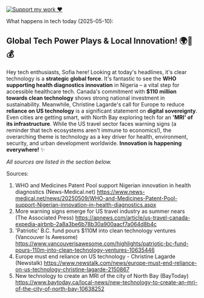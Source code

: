 [![Support my work ❤️](https://img.shields.io/badge/Support%20my%20work%20❤️-orange?style=for-the-badge&logo=patreon&logoColor=white)](https://www.patreon.com/c/orobocigano)

What happens in tech today (2025-05-10):

## Global Tech Power Plays & Local Innovation! 🌍🔬💰

Hey tech enthusiasts, Sofia here! Looking at today's headlines, it's clear technology is a **strategic global force**. It's fantastic to see the **WHO supporting health diagnostics innovation** in Nigeria – a vital step for accessible healthcare tech. Canada's commitment with **$110 million towards clean technology** shows strong national investment in sustainability. Meanwhile, Christine Lagarde's call for Europe to reduce **reliance on US technology** is a significant statement on **digital sovereignty**. Even cities are getting smart, with North Bay exploring tech for an **'MRI' of its infrastructure**. While the US travel sector faces warning signs (a reminder that tech ecosystems aren't immune to economics!), the overarching theme is technology as a key driver for health, environment, security, and urban development worldwide. **Innovation is happening everywhere!** ✨

*All sources are listed in the section below.*

Sources:
1. WHO and Medicines Patent Pool support Nigerian innovation in health diagnostics (News-Medical.net)
   https://www.news-medical.net/news/20250509/WHO-and-Medicines-Patent-Pool-support-Nigerian-innovation-in-health-diagnostics.aspx
2. More warning signs emerge for US travel industry as summer nears (The Associated Press)
   https://apnews.com/article/us-travel-canada-expedia-airbnb-2a8a3be6b78b30a900aacf7a064d8b4c
3. 'Patriotic' B.C. fund pours $110M into clean technology ventures (Vancouver Is Awesome)
   https://www.vancouverisawesome.com/highlights/patriotic-bc-fund-pours-110m-into-clean-technology-ventures-10635446
4. Europe must end reliance on US technology - Christine Lagarde (Newstalk)
   https://www.newstalk.com/news/europe-must-end-reliance-on-us-technology-christine-lagarde-2150867
5. New technology to create an MRI of the city of North Bay (BayToday)
   https://www.baytoday.ca/local-news/new-technology-to-create-an-mri-of-the-city-of-north-bay-10638252